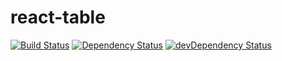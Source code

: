 # react-table
[![Build Status](https://secure.travis-ci.org/briandipalma/react-table.png)](http://travis-ci.org/briandipalma/react-table)
[![Dependency Status](https://david-dm.org/briandipalma/react-table.png)](https://david-dm.org/briandipalma/react-table)
[![devDependency Status](https://david-dm.org/briandipalma/react-table/dev-status.svg)](https://david-dm.org/briandipalma/react-table#info=devDependencies)
